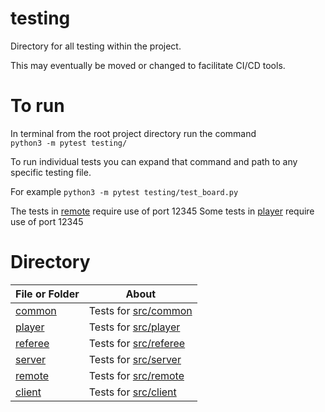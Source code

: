 # testing

Directory for all testing within the project.

This may eventually be moved or changed to facilitate CI/CD tools.

# To run

In terminal from the root project directory run the command\
`python3 -m pytest testing/`

To run individual tests you can expand that command and path to any specific 
testing file.

For example
`python3 -m pytest testing/test_board.py`

The tests in [remote](./remote/README.md) require use of port 12345
Some tests in [player](./player/README.md) require use of port 12345

# Directory
| File or Folder | About |
| ---            | ---   |
| [common](./common/README.md) | Tests for [src/common](../src/common/README.md) |
| [player](./player/README.md) | Tests for [src/player](../src/player/README.md) |
| [referee](./referee/README.md) | Tests for [src/referee](../src/referee/README.md) |
| [server](./server/README.md) | Tests for [src/server](../src/server/README.md) |
| [remote](./remote/README.md) | Tests for [src/remote](../src/remote/README.md) |
| [client](./client/README.md) | Tests for [src/client](../src/client/README.md) |